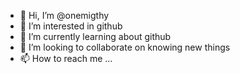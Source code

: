 - 👋 Hi, I’m @onemigthy
- 👀 I’m interested in github
- 🌱 I’m currently learning about github
- 💞️ I’m looking to collaborate on knowing new things
- 📫 How to reach me ...

<!---
onemigthy/onemigthy is a ✨ special ✨ repository because its `README.md` (this file) appears on your GitHub profile.
You can click the Preview link to take a look at your changes.
--->
